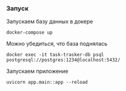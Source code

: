 ### Запуск
Запускаем базу данных в докере
```
docker-compose up
```
Можно убедиться, что база поднялась
```
docker exec -it task-trasker-db psql postgresql://postgres:1234@localhost:5432/
```

Запускаем приложение
```
uvicorn app.main::app --reload
```